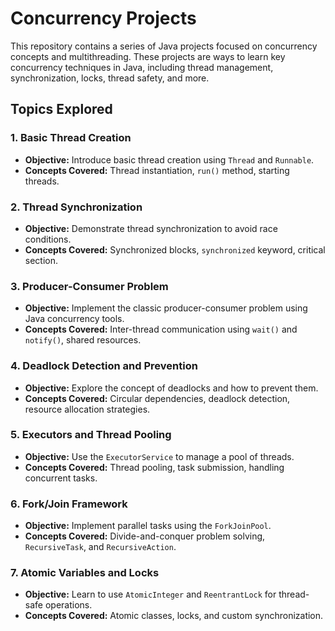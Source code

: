# Concurrency Projects

This repository contains a series of Java projects focused on concurrency concepts and multithreading. These projects are ways to learn key concurrency techniques in Java, including thread management, synchronization, locks, thread safety, and more.

## Topics Explored

### 1. **Basic Thread Creation**
   - **Objective:** Introduce basic thread creation using `Thread` and `Runnable`.
   - **Concepts Covered:** Thread instantiation, `run()` method, starting threads.

### 2. **Thread Synchronization**
   - **Objective:** Demonstrate thread synchronization to avoid race conditions.
   - **Concepts Covered:** Synchronized blocks, `synchronized` keyword, critical section.

### 3. **Producer-Consumer Problem**
   - **Objective:** Implement the classic producer-consumer problem using Java concurrency tools.
   - **Concepts Covered:** Inter-thread communication using `wait()` and `notify()`, shared resources.

### 4. **Deadlock Detection and Prevention**
   - **Objective:** Explore the concept of deadlocks and how to prevent them.
   - **Concepts Covered:** Circular dependencies, deadlock detection, resource allocation strategies.

### 5. **Executors and Thread Pooling**
   - **Objective:** Use the `ExecutorService` to manage a pool of threads.
   - **Concepts Covered:** Thread pooling, task submission, handling concurrent tasks.

### 6. **Fork/Join Framework**
   - **Objective:** Implement parallel tasks using the `ForkJoinPool`.
   - **Concepts Covered:** Divide-and-conquer problem solving, `RecursiveTask`, and `RecursiveAction`.

### 7. **Atomic Variables and Locks**
   - **Objective:** Learn to use `AtomicInteger` and `ReentrantLock` for thread-safe operations.
   - **Concepts Covered:** Atomic classes, locks, and custom synchronization.
